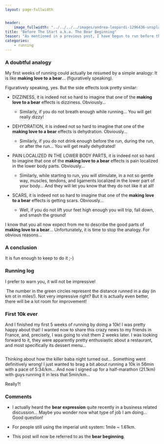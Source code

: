 ```yaml
---
layout: page-fullwidth


header:
    image_fullwidth: "../../../../images/andrea-leopardi-1296436-unsplash_header.jpg"
title: "Before The Start a.k.a. The Bear Beginning"
teaser: "As mentioned in a previous post, I have begun to run before the Killer BaBa night. Since I am an emotional kind of guy, I will focus on the sensations I went through during this, pretty intense, couch to 1k transition period."
categories:
    - running
---
```


### A doubtful analogy

My first weeks of running could actually be resumed by a simple analogy: It is like **making love to a bear**... (figuratively speaking). 

Figuratively speaking, yes. But the side effects look pretty similar:

* DIZZINESS, it is indeed not so hard to imagine that one of the **making love to a bear** effects is dizziness. Obviously... 
	* Similarly, if you do not breath enough while running... You will get really dizzy! 

* DEHYDRATION, it is indeed not so hard to imagine that one of the **making love to a bear** effects is dehydration.  Obviously... 
	* Similarly, if you do not drink enough before the run, during the run, or after the run... You will get really dehydrated!
* PAIN LOCALIZED IN THE LOWER BODY PARTS, it is indeed not so hard to imagine that one of the **making love to a bear** effects is pain localized in the lower body parts. Obviously...
	*  Similarly, while starting to run, you will stimulate, in a not so gentle way, muscles, tendons, and ligaments localized in the lower part of your body... And they will let you know that they do not like it at all!

* SCARS, it is indeed not so hard to imagine that one of the **making love to a bear** effects is getting scars. Obviously... 
	*  Well, if you do not lift your feet high enough you will trip, fall down, and smash the ground!  

I know that you all now expect from me to describe the good parts of **making love to a bear**... Unfortunately, it is time to stop the analogy. For obvious reasons...

### A conclusion

It is fun enough to keep to do it ;-)

### Running log
I prefer to warn you, it will not be impressive! 


<img src="../../../../images/strava_log_1.png" alt="">
The number in the green circles represent the distance runned in a day (in km ot in miles!). Not very impressive right? But it is actually even better, there will be a lot room for improvement!

### First 10k ever

And I finished my first 5 weeks of running by doing a 10k! I was pretty happy about that! I wanted now to share this crazy news to my friends in France, and, precisely, I was going to visit them 2 weeks later. I was looking forward to it, they were apparently pretty enthusiastic about a restaurant, and most specifically its dessert menu...


<img src="../../../../images/first10k.png" alt="">

Thinking about how the killer baba night turned out... Something went definitively wrong! I just wanted to brag a bit about running a 10k in 56min with a pace of 5:34/km... And now I signed up for a half-marathon (21.1km) with guys running it in less that 5min/km... 

Really?!

### Comments

* I actually heard the **bear expression** quite recently in a business related discussion... Maybe you wonder now what type of job I am doing... Good question! 

* For people still using the imperial unit system: 1mile ~ 1.61km.

* This post will now be referred to as the **bear beginning**.